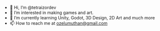 - 👋 Hi, I’m @tetraizordev
- 👀 I’m interested in making games and art.
- 🌱 I’m currently learning Unity, Godot, 3D Design, 2D Art and much more
- 📫 How to reach me at ozelumuthan@gmail.com
